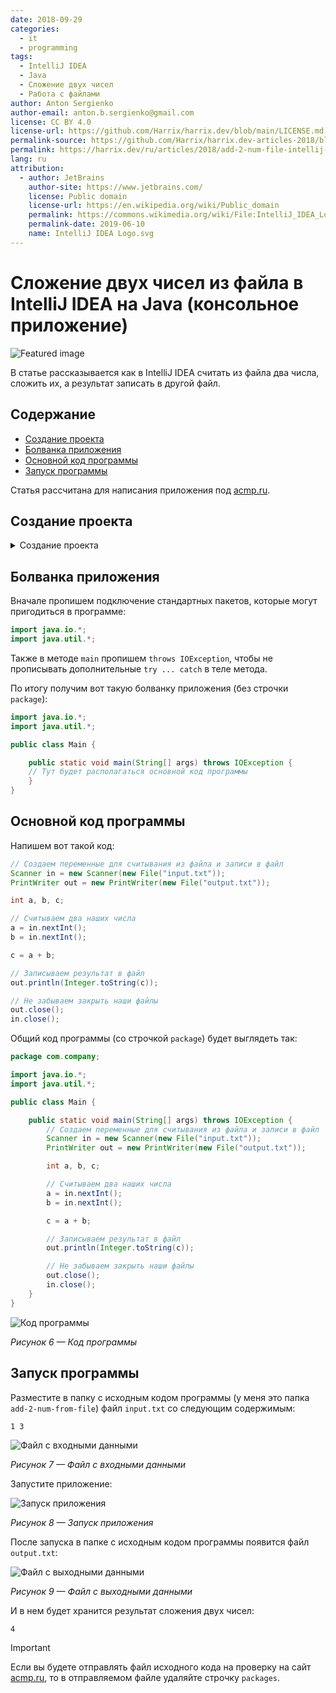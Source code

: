 ```yaml
---
date: 2018-09-29
categories:
  - it
  - programming
tags:
  - IntelliJ IDEA
  - Java
  - Сложение двух чисел
  - Работа с файлами
author: Anton Sergienko
author-email: anton.b.sergienko@gmail.com
license: CC BY 4.0
license-url: https://github.com/Harrix/harrix.dev/blob/main/LICENSE.md
permalink-source: https://github.com/Harrix/harrix.dev-articles-2018/blob/main/add-2-num-file-intellij-idea/add-2-num-file-intellij-idea.md
permalink: https://harrix.dev/ru/articles/2018/add-2-num-file-intellij-idea/
lang: ru
attribution:
  - author: JetBrains
    author-site: https://www.jetbrains.com/
    license: Public domain
    license-url: https://en.wikipedia.org/wiki/Public_domain
    permalink: https://commons.wikimedia.org/wiki/File:IntelliJ_IDEA_Logo.svg
    permalink-date: 2019-06-10
    name: IntelliJ IDEA Logo.svg
---
```


# Сложение двух чисел из файла в IntelliJ IDEA на Java (консольное приложение)

![Featured image](featured-image.svg)

В статье рассказывается как в IntelliJ IDEA считать из файла два числа, сложить их, а результат записать в другой файл.

## Содержание

- [Создание проекта](#создание-проекта)
- [Болванка приложения](#болванка-приложения)
- [Основной код программы](#основной-код-программы)
- [Запуск программы](#запуск-программы)

Статья рассчитана для написания приложения под [acmp.ru](//acmp.ru/).

## Создание проекта

<details>
<summary>Создание проекта</summary>

![Создание нового проекта](img/new-project_01.png)

_Рисунок 1 — Создание нового проекта_

![Выбор типа проекта](img/new-project_02.png)

_Рисунок 2 — Выбор типа проекта_

![Выбор шаблона консольного приложения](img/new-project_03.png)

_Рисунок 3 — Выбор шаблона консольного приложения_

![Выбор названия проекта и папки его размещения](img/new-project_04.png)

_Рисунок 4 — Выбор названия проекта и папки его размещения_

![Созданный проект](img/new-project_05.png)

_Рисунок 5 — Созданный проект_

</details>

## Болванка приложения

Вначале пропишем подключение стандартных пакетов, которые могут пригодиться в программе:

```java
import java.io.*;
import java.util.*;
```

Также в методе `main` пропишем `throws IOException`, чтобы не прописывать дополнительные `try ... catch` в теле метода.

По итогу получим вот такую болванку приложения (без строчки `package`):

```java
import java.io.*;
import java.util.*;

public class Main {

    public static void main(String[] args) throws IOException {
    // Тут будет располагаться основной код программы
    }
}
```

## Основной код программы

Напишем вот такой код:

```java
// Создаем переменные для считывания из файла и записи в файл
Scanner in = new Scanner(new File("input.txt"));
PrintWriter out = new PrintWriter(new File("output.txt"));

int a, b, c;

// Считываем два наших числа
a = in.nextInt();
b = in.nextInt();

c = a + b;

// Записываем результат в файл
out.println(Integer.toString(c));

// Не забываем закрыть наши файлы
out.close();
in.close();
```

Общий код программы (со строчкой `package`) будет выглядеть так:

```java
package com.company;

import java.io.*;
import java.util.*;

public class Main {

    public static void main(String[] args) throws IOException {
        // Создаем переменные для считывания из файла и записи в файл
        Scanner in = new Scanner(new File("input.txt"));
        PrintWriter out = new PrintWriter(new File("output.txt"));

        int a, b, c;

        // Считываем два наших числа
        a = in.nextInt();
        b = in.nextInt();

        c = a + b;

        // Записываем результат в файл
        out.println(Integer.toString(c));

        // Не забываем закрыть наши файлы
        out.close();
        in.close();
    }
}
```

![Код программы](img/java.png)

_Рисунок 6 — Код программы_

## Запуск программы

Разместите в папку с исходным кодом программы (у меня это папка `add-2-num-from-file`) файл `input.txt` со следующим содержимым:

```text
1 3
```

![Файл с входными данными](img/input.png)

_Рисунок 7 — Файл с входными данными_

Запустите приложение:

![Запуск приложения](img/run.png)

_Рисунок 8 — Запуск приложения_

После запуска в папке с исходным кодом программы появится файл `output.txt`:

![Файл с выходными данными](img/output.png)

_Рисунок 9 — Файл с выходными данными_

И в нем будет хранится результат сложения двух чисел:

```text
4
```

> [!IMPORTANT]
> Если вы будете отправлять файл исходного кода на проверку на сайт [acmp.ru](//acmp.ru/), то в отправляемом файле удаляйте строчку `packages`.
